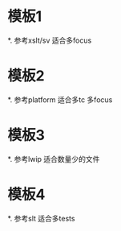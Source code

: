 # 模板1
*. 参考xslt/sv 适合多focus
# 模板2
*. 参考platform 适合多tc 多focus 
# 模板3
*. 参考lwip 适合数量少的文件
# 模板4
*. 参考slt 适合多tests
